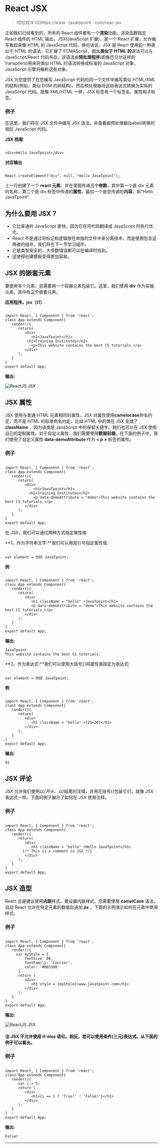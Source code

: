 # React JSX

> 哎哎哎:# t0]https://www . javatppoint . com/reac-jsx

正如我们已经看到的，所有的 React 组件都有一个**渲染**功能。渲染函数指定 React 组件的 HTML 输出。JSX(JavaScript 扩展)，是一个 React 扩展，允许编写看起来像 HTML 的 JavaScript 代码。换句话说，JSX 是 React 使用的一种类似于 HTML 的语法，它扩展了 ECMAScript，因此**类似于 HTML 的**语法可以与 JavaScript/React 代码共存。该语法由**预处理程序**(即像巴贝尔这样的 transpilers)用来将类似 HTML 的语法转换成标准的 JavaScript 对象，JavaScript 引擎将解析这些对象。

JSX 为您提供了在您编写 JavaScript 代码的同一个文件中编写类似 HTML/XML 的结构(例如，类似 DOM 的树结构)，然后预处理器将这些表达式转换为实际的 JavaScript 代码。就像 XML/HTML 一样，JSX 标签有一个标签名、属性和子标签。

### 例子

在这里，我们将在 JSX 文件中编写 JSX 语法，并查看由预处理器(babel)转换的相应 JavaScript 代码。

**JSX 档案**

```

<div>Hello JavaTpoint</div>

```

**对应输出**

```

React.createElement("div", null, "Hello JavaTpoint");

```

上一行创建了一个 **react 元素**，并在里面传递**三个参数**，其中第一个是 div 元素的名称，第二个是 div 标签中传递的**属性**，最后一个是您传递的**内容**，即“Hello JavaTpoint”

## 为什么要用 JSX？

*   它比普通的 JavaScript 更快，因为它在将代码翻译成 JavaScript 时执行优化。
*   React 不是通过将标记和逻辑放在单独的文件中来分离技术，而是使用包含这两者的组件。我们将在下一节学习组件。
*   它是类型安全的，大多数错误都可以在编译时找到。
*   这使得创建模板变得更加容易。

## JSX 的嵌套元素

要使用多个元素，您需要用一个容器元素包装它。这里，我们使用 **div** 作为容器元素，其中有**三个**嵌套元素。

**应用程序。jsx〔t1〕**

```

import React, { Component } from 'react';
class App extends Component{
   render(){
      return(
         <div>
            <h1>JavaTpoint</h1>
	      <h2>Training Institutes</h2>
            <p>This website contains the best CS tutorials.</p>
         </div>
      );
   }
}
export default App;

```

**输出:**

![ReactJS JSX](img/380fadbc3cef56908255f744eea86ffd.png)

## JSX 属性

JSX 使用与普通 HTML 元素相同的属性。JSX 对属性使用**camelocase**命名约定，而不是 HTML 的标准命名约定，比如 HTML 中的类在 JSX 变成了 **className** ，因为该类是 JavaScript 中的保留关键字。我们也可以在 JSX 使用自己的定制属性。对于自定义属性，我们需要使用**数据前缀**。在下面的例子中，我们使用了自定义属性 **data-demoAttribute** 作为 **< p >** 标签的属性。

### 例子

```

import React, { Component } from 'react';
class App extends Component{
   render(){
      return(
         <div>
             <h1>JavaTpoint</h1>
	       <h2>Training Institutes</h2>
             <p data-demoAttribute = "demo">This website contains the best CS tutorials.</p>
         </div>
      );
   }
}
export default App;

```

在 JSX，我们可以通过两种方式指定属性值:

**1。作为字符串文字:**我们可以用双引号指定属性值:

```

var element = 你好 JavaTpoint;

```

**例**

```

import React, { Component } from 'react';
class App extends Component{
   render(){
      return(
         <div>
            <h1 className = "hello" >JavaTpoint</h1>
            <p data-demoAttribute = "demo">This website contains the best CS tutorials.</p>
         </div>
      );
   }
}
export default App;

```

**输出:**

```
JavaTpoint
This website contains the best CS tutorials.

```

**2。作为表达式:**我们可以使用大括号{}将属性值指定为表达式:

```

var element = 你好 JavaTpoint;

```

**例**

```

import React, { Component } from 'react';
class App extends Component{
   render(){
      return(
         <div>
            <h1 className = "hello" >{25+20}</h1>
         </div>
      );
   }
}
export default App;

```

**输出:**

```
45

```

## JSX 评论

JSX 允许我们使用以/*开头、以*/结尾的注释，并用花括号{}包装它们，就像 JSX 表达式一样。下面的例子展示了如何在 JSX 使用注释。

### 例子

```

import React, { Component } from 'react';
class App extends Component{
   render(){
      return(
         <div>
            <h1 className = "hello" >Hello JavaTpoint</h1>
	    {/* This is a comment in JSX */} 
         </div>
      );
   }
}
export default App;

```

## JSX 造型

React 总是建议使用**内联**样式。要设置内联样式，您需要使用 **camelCase** 语法。自动 React 允许在特定元素的数值后追加 **px** 。下面的示例演示如何在元素中使用样式。

### 例子

```

import React, { Component } from 'react';
class App extends Component{
   render(){
     var myStyle = {
         fontSize: 80,
         fontFamily: 'Courier',
         color: '#003300'
      }
      return (
         <div>
            <h1 style = {myStyle}>www.javatpoint.com</h1>
         </div>
      );
   }
}
export default App;

```

**输出:**

![ReactJS JSX](img/d617beabdc62078c18c96d066d277719.png)

#### 注:JSX 不允许使用 if-else 语句。相反，您可以使用条件(三元)表达式。从下面的例子可以看出。

### 例子

```

import React, { Component } from 'react';
class App extends Component{
   render(){
      var i = 5;
      return (
         <div>
            <h1>{i == 1 ? 'True!' : 'False!'}</h1>
         </div>
      );
   }
}
export default App;

```

**输出:**

```
False!

```

* * *